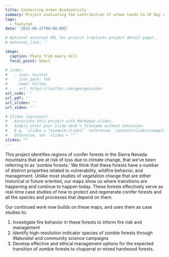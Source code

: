 ```yaml
---
title: Connecting Urban Biodiversity
summary: Project evaluating the contribution of urban lands to SF Bay Area conservation goals with iNaturalist.
tags:
  - featured
date: '2022-09-27T00:00:00Z'

# Optional external URL for project (replaces project detail page).
# external_link: ''

image:
  caption: Photo from Avery Hill
  focal_point: Smart

# links:
#   - icon: twitter
#     icon_pack: fab
#     name: Follow
#     url: https://twitter.com/georgecushen
url_code: ''
url_pdf: ''
url_slides: ''
url_video: ''

# Slides (optional).
#   Associate this project with Markdown slides.
#   Simply enter your slide deck's filename without extension.
#   E.g. `slides = "example-slides"` references `content/slides/example-slides.md`.
#   Otherwise, set `slides = ""`.
slides: ""
---
```


This project identifies regions of conifer forests in the Sierra Nevada mountains that are at risk of loss due to climate change, that we’ve been referring to as ‘zombie forests.’ We think that these forests have a number of distinct properties related to vulnerability, wildfire behavior, and management. Unlike most studies of vegetation change that are either historical or future oriented, our maps show us where transitions are happening and continue to happen today. These forests effectively serve as real-time case studies of how to protect and regenerate conifer forests and all the species and processes that depend on them.

Our continued work now builds on these maps, and uses them as case studies to:
1. Investigate fire behavior in these forests to inform fire risk and management
2. Identify high-resolution indicator species of zombie forests through iNaturalist and community science campaigns
3. Develop effective and ethical management options for the expected transition of zombie forests to chaparral or mixed hardwood forests.

